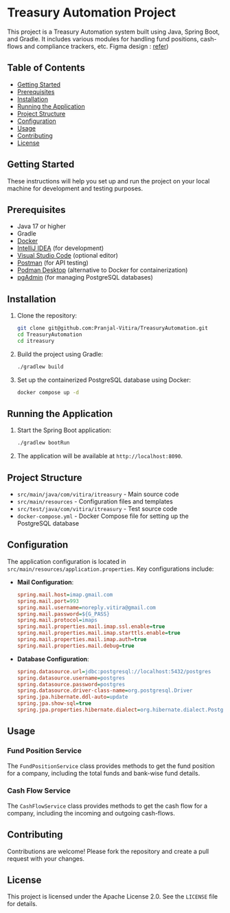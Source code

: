# Treasury Automation Project

This project is a Treasury Automation system built using Java, Spring Boot, and Gradle. It includes various modules for handling fund positions, cash-flows and compliance trackers, etc.
Figma design : [refer](https://www.figma.com/proto/smSKk9KdqktPmV9h9bEMdq/i-Treasury-by-VITIRA---automating-treasury-operations?node-id=6-1609&p=f&t=PwKyXgkyCPQBzfD3-1&scaling=min-zoom&content-scaling=fixed&page-id=6%3A1096&starting-point-node-id=6%3A1609))

## Table of Contents

- [Getting Started](#getting-started)
- [Prerequisites](#prerequisites)
- [Installation](#installation)
- [Running the Application](#running-the-application)
- [Project Structure](#project-structure)
- [Configuration](#configuration)
- [Usage](#usage)
- [Contributing](#contributing)
- [License](#license)

## Getting Started

These instructions will help you set up and run the project on your local machine for development and testing purposes.

## Prerequisites

- Java 17 or higher
- Gradle
- [Docker](https://www.docker.com/products/docker-desktop/)
- [IntelliJ IDEA](https://www.jetbrains.com/idea/) (for development)
- [Visual Studio Code](https://code.visualstudio.com/) (optional editor)
- [Postman](https://www.postman.com/) (for API testing)
- [Podman Desktop](https://podman-desktop.io/) (alternative to Docker for containerization)
- [pgAdmin](https://www.pgadmin.org/) (for managing PostgreSQL databases)

## Installation

1. Clone the repository:
    ```sh
    git clone git@github.com:Pranjal-Vitira/TreasuryAutomation.git
    cd TreasuryAutomation
    cd itreasury
    ```

2. Build the project using Gradle:
    ```sh
    ./gradlew build
    ```

3. Set up the containerized PostgreSQL database using Docker:
    ```sh
    docker compose up -d
    ```

## Running the Application

1. Start the Spring Boot application:
    ```sh
    ./gradlew bootRun
    ```

2. The application will be available at `http://localhost:8090`.

## Project Structure

- `src/main/java/com/vitira/itreasury` - Main source code
- `src/main/resources` - Configuration files and templates
- `src/test/java/com/vitira/itreasury` - Test source code
- `docker-compose.yml` - Docker Compose file for setting up the PostgreSQL database

## Configuration

The application configuration is located in `src/main/resources/application.properties`. Key configurations include:

- **Mail Configuration**:
    ```ini
    spring.mail.host=imap.gmail.com
    spring.mail.port=993
    spring.mail.username=noreply.vitira@gmail.com
    spring.mail.password=${G_PASS}
    spring.mail.protocol=imaps
    spring.mail.properties.mail.imap.ssl.enable=true
    spring.mail.properties.mail.imap.starttls.enable=true
    spring.mail.properties.mail.imap.auth=true
    spring.mail.properties.mail.debug=true
    ```

- **Database Configuration**:
    ```ini
    spring.datasource.url=jdbc:postgresql://localhost:5432/postgres
    spring.datasource.username=postgres
    spring.datasource.password=postgres
    spring.datasource.driver-class-name=org.postgresql.Driver
    spring.jpa.hibernate.ddl-auto=update
    spring.jpa.show-sql=true
    spring.jpa.properties.hibernate.dialect=org.hibernate.dialect.PostgreSQLDialect
    ```

## Usage

### Fund Position Service

The `FundPositionService` class provides methods to get the fund position for a company, including the total funds and bank-wise fund details.

### Cash Flow Service

The `CashFlowService` class provides methods to get the cash flow for a company, including the incoming and outgoing cash-flows.

## Contributing

Contributions are welcome! Please fork the repository and create a pull request with your changes.

## License

This project is licensed under the Apache License 2.0. See the `LICENSE` file for details.
